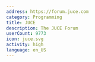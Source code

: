 ```yaml
---
address: https://forum.juce.com
category: Programming
title: JUCE
description: The JUCE Forum
userCount: 9773
icon: juce.svg
activity: high
language: en_US
---
```

